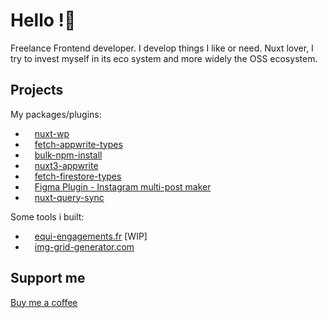 # Hello !👋

Freelance Frontend developer. I develop things I like or need.
Nuxt lover, I try to invest myself in its eco system and more widely the OSS ecosystem.

## Projects

My packages/plugins:
- <img src="https://seeklogo.com/images/W/wordpress-logo-24439D45A6-seeklogo.com.png" width="15" style="float:left;"> [nuxt-wp](https://github.com/YsarocK/nuxt-wp)
- <img src="https://seeklogo.com/images/A/appwrite-logo-D33B39992A-seeklogo.com.png" width="15" style="float:left;"> [fetch-appwrite-types](https://github.com/YsarocK/fetch-appwrite-types)
- <img src="https://upload.wikimedia.org/wikipedia/commons/thumb/d/db/Npm-logo.svg/2560px-Npm-logo.svg.png" width="15" style="float:left;"> [bulk-npm-install](https://github.com/YsarocK/bulk-npm-install)
- <img src="https://seeklogo.com/images/A/appwrite-logo-D33B39992A-seeklogo.com.png" width="15" style="float:left;"> [nuxt3-appwrite](https://github.com/YsarocK/nuxt-appwrite)
- <img src="https://seeklogo.com/images/F/firestore-logo-3828671CC5-seeklogo.com.png" width="15" style="float:left;"> [fetch-firestore-types](https://github.com/YsarocK/fetch-firestore-types)
- <img src="https://cdn4.iconfinder.com/data/icons/logos-brands-in-colors/3000/figma-logo-512.png" width="15" style="float:left;"> [Figma Plugin - Instagram multi-post maker](https://github.com/YsarocK/figma-image-divider)
- <img src="https://nuxt.com/assets/design-kit/icon-green.png" width="15" style="float:left;"> [nuxt-query-sync](https://github.com/YsarocK/nuxt-query-sync)


Some tools i built:
- <img src="https://equi-engagements.fr/favicon.ico" width="15" style="float:left;"> [equi-engagements.fr](https://equi-engagements.fr) [WIP]
- <img src="https://img-grid-generator.com/favicon.ico" width="15" style="float:left;"> [img-grid-generator.com](https://img-grid-generator.com)
## Support me
[Buy me a coffee](https://www.buymeacoffee.com/etiennemoureton)

